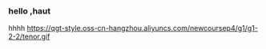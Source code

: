 ### hello ,haut
hhhh
https://qgt-style.oss-cn-hangzhou.aliyuncs.com/newcoursep4/g1/g1-2-2/tenor.gif
